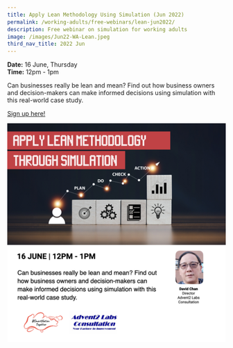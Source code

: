 ```yaml
---
title: Apply Lean Methodology Using Simulation (Jun 2022)
permalink: /working-adults/free-webinars/lean-jun2022/
description: Free webinar on simulation for working adults
image: /images/Jun22-WA-Lean.jpeg
third_nav_title: 2022 Jun
---
```


**Date:** 16 June, Thursday
<br> **Time:** 12pm - 1pm

Can businesses really be lean and mean? Find out how business owners and decision-makers can make informed decisions using simulation with this real-world case study.   

[Sign up here!](https://go.gov.sg/wa-lean-jun22)

![Free webinar on simulation for working adults](/images/Jun22-Updated-WA-Lean.jpeg)